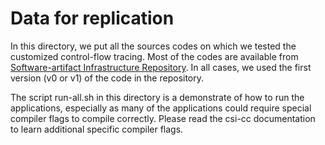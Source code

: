 # Data for replication

In this directory, we put all the sources codes on which we tested the customized control-flow tracing.  Most of the codes are available from  
[Software-artifact Infrastructure Repository](https://sir.csc.ncsu.edu/portal/index.php).  In all cases, we used the first version (v0 or v1) of the code in the repository.

The script run-all.sh in this directory is a demonstrate of how to run the applications, especially as many of the applications could require special compiler flags to compile correctly.  Please read the csi-cc documentation to learn additional specific compiler flags. 

